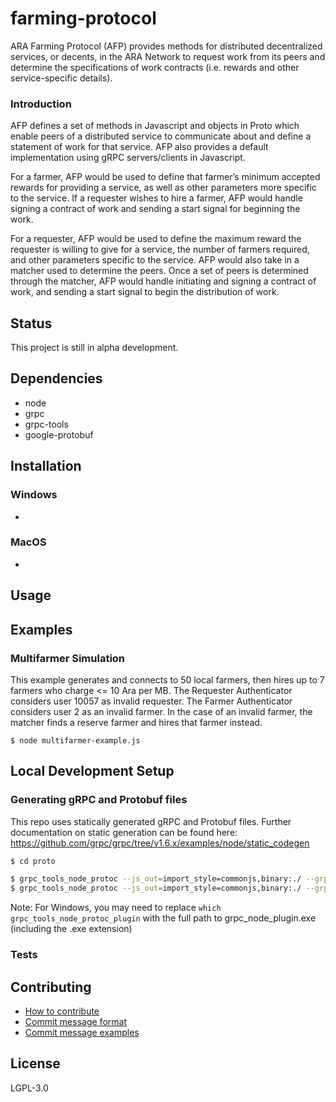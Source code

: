 # farming-protocol

ARA Farming Protocol (AFP) provides methods for distributed decentralized services, or decents, in the ARA Network to request work from its peers and determine the specifications of work contracts (i.e. rewards and other service-specific details). 

### Introduction
AFP defines a set of methods in Javascript and objects in Proto which enable peers of a distributed service to communicate about and define a statement of work for that service. AFP also provides a default implementation using gRPC servers/clients in Javascript.

For a farmer, AFP would be used to define that farmer’s minimum accepted rewards for providing a service, as well as other parameters more specific to the service. If a requester wishes to hire a farmer, AFP would handle signing a contract of work and sending a start signal for beginning the work.

For a requester, AFP would be used to define the maximum reward the requester is willing to give for a service, the number of farmers required, and other parameters specific to the service. AFP would also take in a matcher used to determine the peers. Once a set of peers is determined through the matcher, AFP would handle initiating and signing a contract of work, and sending a start signal to begin the distribution of work.

## Status
This project is still in alpha development.

## Dependencies
- node
- grpc
- grpc-tools
- google-protobuf

## Installation

### Windows
-

### MacOS
-

## Usage

## Examples

### Multifarmer Simulation
This example generates and connects to 50 local farmers, then hires up to 7 farmers who charge <= 10 Ara per MB. The Requester Authenticator considers user 10057 as invalid requester. The Farmer Authenticator considers user 2 as an invalid farmer. In the case of an invalid farmer, the matcher finds a reserve farmer and hires that farmer instead.

```
$ node multifarmer-example.js
```

## Local Development Setup
### Generating gRPC and Protobuf files 
This repo uses statically generated gRPC and Protobuf files. Further documentation on static generation can be found here: https://github.com/grpc/grpc/tree/v1.6.x/examples/node/static_codegen 

```bash
$ cd proto

$ grpc_tools_node_protoc --js_out=import_style=commonjs,binary:./ --grpc_out=./ --plugin=protoc-gen-grpc=`which grpc_tools_node_protoc_plugin` messages.proto
$ grpc_tools_node_protoc --js_out=import_style=commonjs,binary:./ --grpc_out=./ --plugin=protoc-gen-grpc=`which grpc_tools_node_protoc_plugin` route_guide.proto
```

Note: For Windows, you may need to replace `which grpc_tools_node_protoc_plugin` with the full path to grpc_node_plugin.exe (including the .exe extension)  

### Tests

## Contributing
- [How to contribute](/.github/CONTRIBUTING.md)
- [Commit message format](/.github/COMMIT_FORMAT.md)
- [Commit message examples](/.github/COMMIT_FORMAT_EXAMPLES.md)

## License
LGPL-3.0
